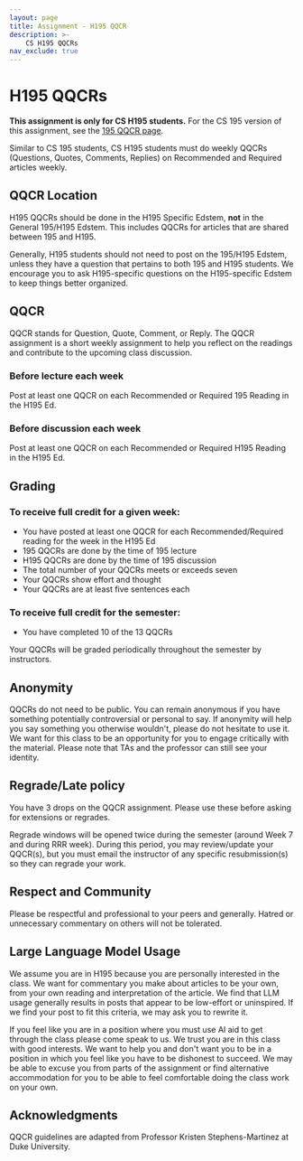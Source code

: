 ```yaml
---
layout: page
title: Assignment - H195 QQCR
description: >-
    CS H195 QQCRs
nav_exclude: true
---
```


# H195 QQCRs

**This assignment is only for CS H195 students.** For the CS 195 version of this assignment, see the [195 QQCR page]({{site.baseurl}}/qqcr).

Similar to CS 195 students, CS H195 students must do weekly QQCRs (Questions, Quotes, Comments, Replies) on Recommended and Required articles weekly. 

## QQCR Location

H195 QQCRs should be done in the H195 Specific Edstem, **not** in the General 195/H195 Edstem. This includes QQCRs for articles that are shared between 195 and H195. 

Generally, H195 students should not need to post on the 195/H195 Edstem, unless they have a question that pertains to both 195 and H195 students. We encourage you to ask H195-specific questions on the H195-specific Edstem to keep things better organized. 

## QQCR
QQCR stands for Question, Quote, Comment, or Reply. The QQCR assignment is a short weekly assignment to help you reflect on the readings and contribute to the upcoming class discussion.

### Before lecture each week
Post at least one QQCR on each Recommended or Required 195 Reading in the H195 Ed.

### Before discussion each week
Post at least one QQCR on each Recommended or Required H195 Reading in the H195 Ed.

## Grading
### To receive full credit for a given week:
* You have posted at least one QQCR for each Recommended/Required reading for the week in the H195 Ed
* 195 QQCRs are done by the time of 195 lecture
* H195 QQCRs are done by the time of 195 discussion
* The total number of your QQCRs meets or exceeds seven
* Your QQCRs show effort and thought
* Your QQCRs are at least five sentences each
### To receive full credit for the semester:
* You have completed 10 of the 13 QQCRs

Your QQCRs will be graded periodically throughout the semester by instructors.

## Anonymity

QQCRs do not need to be public. You can remain anonymous if you have something potentially controversial or personal to say. If anonymity will help you say something you otherwise wouldn't, please do not hesitate to use it. We want for this class to be an opportunity for you to engage critically with the material. Please note that TAs and the professor can still see your identity. 

## Regrade/Late policy

You have 3 drops on the QQCR assignment. Please use these before asking for extensions or regrades.

Regrade windows will be opened twice during the semester (around Week 7 and during RRR week). During this period, you may review/update your QQCR(s), but you must email the instructor of any specific resubmission(s) so they can regrade your work.

## Respect and Community

Please be respectful and professional to your peers and generally. Hatred or unnecessary commentary on others will not be tolerated.

## Large Language Model Usage

We assume you are in H195 because you are personally interested in the class. We want for commentary you make about articles to be your own, from your own reading and interpretation of the article. We find that LLM usage generally results in posts that appear to be low-effort or uninspired. If we find your post to fit this criteria, we may ask you to rewrite it. 

If you feel like you are in a position where you must use AI aid to get through the class please come speak to us. We trust you are in this class with good interests. We want to help you and don't want you to be in a position in which you feel like you have to be dishonest to succeed. We may be able to excuse you from parts of the assignment or find alternative accommodation for you to be able to feel comfortable doing the class work on your own. 

## Acknowledgments

QQCR guidelines are adapted from Professor Kristen Stephens-Martinez at Duke University.
